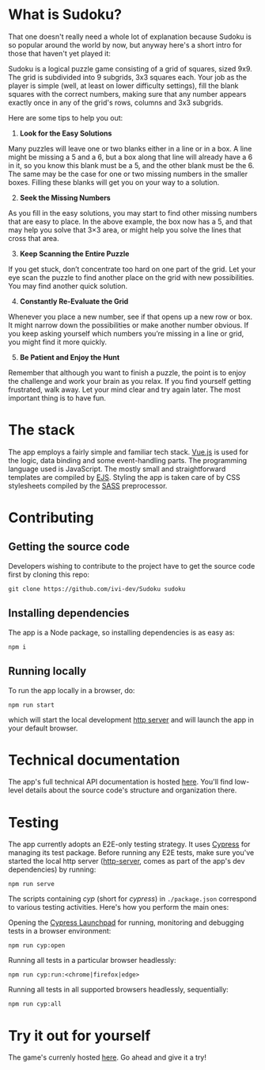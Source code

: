 # What is Sudoku?

That one doesn't really need a whole lot of 
explanation because Sudoku is so popular around the 
world by now, but anyway here's a short intro for 
those that haven't yet played it:

Sudoku is a logical puzzle game consisting
of a grid of squares, sized 9x9. The grid is subdivided
into 9 subgrids, 3x3 squares each. Your job as the player 
is simple (well, at least on lower difficulty settings), 
fill the blank squares with the correct numbers, making 
sure that any number appears exactly once in any of the 
grid's rows, columns and 3x3 subgrids.

Here are some tips to help you out:

1. **Look for the Easy Solutions**

Many puzzles will leave one or two blanks either in a line or in 
a box. A line might be missing a 5 and a 6, but a box along that 
line will already have a 6 in it, so you know this blank must be 
a 5, and the other blank must be the 6. The same may be the case 
for one or two missing numbers in the smaller boxes. Filling these 
blanks will get you on your way to a solution.

2. **Seek the Missing Numbers**

As you fill in the easy solutions, you may start to find other 
missing numbers that are easy to place. In the above example, 
the box now has a 5, and that may help you solve that 3×3 area,
or might help you solve the lines that cross that area.

3. **Keep Scanning the Entire Puzzle**

If you get stuck, don’t concentrate too hard on one part of the 
grid. Let your eye scan the puzzle to find another place on the 
grid with new possibilities. You may find another quick solution.

4. **Constantly Re-Evaluate the Grid**

Whenever you place a new number, see if that opens up a new row 
or box. It might narrow down the possibilities or make another 
number obvious. If you keep asking yourself which numbers you’re 
missing in a line or grid, you might find it more quickly.

5. **Be Patient and Enjoy the Hunt**

Remember that although you want to finish a puzzle, the point is 
to enjoy the challenge and work your brain as you relax. If you 
find yourself getting frustrated, walk away. Let your mind clear 
and try again later. The most important thing is to have fun.

# The stack

The app employs a fairly simple and familiar tech stack.
[Vue.js](https://vuejs.org/guide/introduction.html) is used for
the logic, data binding and some event-handling parts. The
programming language used is JavaScript. The mostly small and 
straightforward templates are compiled by [EJS](https://ejs.co/). 
Styling the app is taken care of by CSS stylesheets compiled by the 
[SASS](https://sass-lang.com/) preprocessor.

# Contributing

## Getting the source code

Developers wishing to contribute to the project have to get the 
source code first by cloning this repo:

	git clone https://github.com/ivi-dev/Sudoku sudoku

## Installing dependencies

The app is a Node package, so installing dependencies is as easy as:

	npm i

## Running locally

To run the app locally in a browser, do:

	npm run start

which will start the local development 
[http server](https://www.npmjs.com/package/http-server) 
and will launch the app in your default browser.

# Technical documentation

The app's full technical API documentation is hosted 
[here](https://ivi-dev.github.io/Sudoku/docs). 
You'll find low-level details about the source code's 
structure and organization there.

# Testing

The app currently adopts an E2E-only testing strategy. It uses 
[Cypress](https://www.cypress.io/) for managing its test 
package. Before running any E2E tests, make sure you've started the
local http server ([http-server](https://www.npmjs.com/package/http-server), 
comes as part of the app's dev dependencies) by running:

	npm run serve

The scripts containing *cyp* (short for *cypress*) in 
`./package.json` correspond to various testing activities. Here's
how you perform the main ones:

Opening the 
[Cypress Launchpad](https://docs.cypress.io/guides/getting-started/opening-the-app#The-Launchpad)
for running, monitoring and debugging tests in a browser environment:

	npm run cyp:open

Running all tests in a particular browser headlessly:

	npm run cyp:run:<chrome|firefox|edge>

Running all tests in all supported browsers headlessly, sequentially:

	npm run cyp:all

# Try it out for yourself

The game's currenly hosted 
[here](https://ivi-dev.github.io/Sudoku/). 
Go ahead and give it a try!